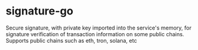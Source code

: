 # signature-go
Secure signature, with private key imported into the service's memory, for signature verification of transaction information on some public chains. Supports public chains such as eth, tron, solana, etc
